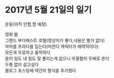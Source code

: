 # 2017년 5월 21일의 일기
운동(아직 안함,할 예정)  
  
영화 봄  
그랜드 부다패스트 호텔(영상미가 좋다,내용은 별거 없다)  
악마를 프라다를 입는다(미란다 캐릭터가 매력적이다)  
모든게 무료하고 울적하다  
윤이 일도 내 일도 잘 풀리는게 없으니 우울함이 두배로 온다  
두통 없이 살고싶다  
블로그 포스팅에 약간의 형식을 추가했다